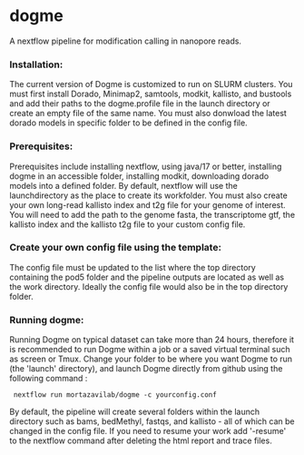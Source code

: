 # dogme
A nextflow pipeline for modification calling in nanopore reads. 
### Installation:
The current version of Dogme is customized to run on SLURM clusters. You must first install Dorado, Minimap2, samtools, modkit, kallisto, and bustools and add their paths to the dogme.profile file in the launch directory or create an empty file of the same name. You must also donwload the latest dorado models in specific folder to be defined in the config file. 
### Prerequisites:
Prerequisites include installing nextflow, using java/17 or better, installing dogme in an accessible folder, installing modkit, downloading dorado models into a defined folder. 
By default, nextflow will use the launchdirectory as the place to create its workfolder.
You must also create your own long-read kallisto index and t2g file for your genome of interest. You will need to add the path to the genome fasta, the transcriptome gtf, the kallisto index and the kallisto t2g file to your custom config file. 
### Create your own config file using the template:
The config file must be updated to the list where the top directory containing the pod5 folder and the pipeline outputs are located as well as the work directory. Ideally the config file would also be in the top directory folder. 
### Running dogme:
Running Dogme on typical dataset can take more than 24 hours, therefore it is recommended to run Dogme within a job or a saved virtual terminal such as screen or Tmux.  Change your folder to be where you want Dogme to run (the 'launch' directory),  and launch Dogme directly from github using the following command : 
 ```
  nextflow run mortazavilab/dogme -c yourconfig.conf
  ```
By default, the pipeline will create several folders within the launch directory such as bams, bedMethyl, fastqs, and kallisto - all of which can be changed in the config file. If you need to resume your work add '-resume' to the nextflow command after deleting the html report and trace files.
